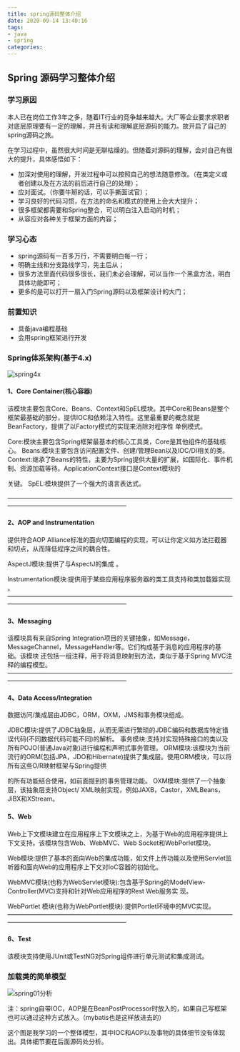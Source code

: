 ```yaml
---
title: spring源码整体介绍
date: 2020-09-14 13:40:16
tags:
- java
- spring
categories:
---
```


## Spring 源码学习整体介绍

### 学习原因

本人已在岗位工作3年之多，随着IT行业的竞争越来越大。大厂等企业要求求职者对底层原理要有一定的理解，并且有读和理解底层源码的能力。故开启了自己的spring源码之旅。

<!--more-->

在学习过程中，虽然很大时间是无聊枯燥的。但随着对源码的理解，会对自己有很大的提升，具体感悟如下：

- 加深对使用的理解，开发过程中可以按照自己的想法随意修改。（在类定义或者创建以及在方法的前后进行自己的处理）；
- 应对面试。（你要牛掰的话，可以手撕面试官）；
- 学习良好的代码习惯，在方法的命名和模式的使用上会大大提升；
- 很多框架都需要和Spring整合，可以明白注入启动的时机；
- 从容应对各种关于框架方面的内容；

### 学习心态

- spring源码有一百多万行，不需要明白每一行；
- 明确主线和分支路线学习，先主后从；
- 很多方法里面代码很多很长，我们未必会理解，可以当作一个黑盒方法，明白具体功能即可；
- 更多的是可以打开一扇入门Spring源码以及框架设计的大门；

### 前置知识

- 具备java编程基础
- 会用spring框架进行开发

### Spring体系架构(基于4.x)

![spring4x](./spring4x.png)

#### 1、Core Container(核心容器) 

该模块主要包含Core、Beans、Context和SpEL模块。其中Core和Beans是整个框架最基础的部分，提供IOC和依赖注入特性。这里最重要的概念就是 BeanFactory，提供了以Factory模式的实现来消除对程序性
 单例模式。

Core:模块主要包含Spring框架最基本的核心工具类，Core是其他组件的基础核心。 Beans:模块主要包含访问配置文件、创建/管理Bean以及IOC/DI相关的类。 Context:继承了Beans的特性，主要为Spring提供大量的扩展，如国际化、事件机制、资源加载等待。ApplicationContext接口是Context模块的

关键。 SpEL:模块提供了一个强大的语言表达式。

———————————————————————————————————————————————————————

#### 2、AOP and Instrumentation

提供符合AOP Alliance标准的面向切面编程的实现，可以让你定义如方法拦截器和切点，从而降低程序之间的耦合性。

AspectJ模块:提供了与AspectJ的集成 。

Instrumentation模块:提供用于某些应用程序服务器的类工具支持和类加载器实现 。 ———————————————————————————————————————————————————————

####  3、Messaging

 该模块具有来自Spring Integration项目的关键抽象，如Message，MessageChannel，MessageHandler等。它们构成基于消息的应用程序的基础。该模块 还包括一组注释，用于将消息映射到方法，类似于基于Spring MVC注释的编程模型。 ———————————————————————————————————————————————————————

####  4、Data Access/Integration

 数据访问/集成层由JDBC，ORM，OXM，JMS和事务模块组成。

JDBC模块:提供了JDBC抽象层，从而无需进行繁琐的JDBC编码和数据库特定错误代码(不同数据代码可能不同)的解析。 事务模块:支持对实现特殊接口的类以及所有POJO(普通Java对象)进行编程和声明式事务管理。 ORM模块:该模块为当前流行的ORM(包括JPA，JDO和Hibernate)提供了集成层。使用ORM模块，可以将所有这些O/R映射框架与Spring提供

的所有功能结合使用，如前面提到的事务管理功能。
 OXM模块:提供了一个抽象层，该抽象层支持Object/ XML映射实现，例如JAXB，Castor，XMLBeans，JiBX和XStream。

#### 5、Web

Web上下文模块建立在应用程序上下文模块之上，为基于Web的应用程序提供上下文支持。该模块包含Web、WebMVC、Web Socket和Web­Porlet模块。

Web模块:提供了基本的面向Web的集成功能，如文件上传功能以及使用Servlet监听器和面向Web的应用程序上下文对IoC容器的初始化。

WebMVC模块(也称为Web­Servlet模块):包含基于Spring的Model­View­Controller(MVC)支持和针对Web应用程序的Rest Web服务实 现。

Web­Portlet 模块(也称为Web­Portlet模块):提供Portlet环境中的MVC实现。 ——————————————————————————————————————————————————————— 

#### 6、Test

 该模块支持使用JUnit或TestNG对Spring组件进行单元测试和集成测试。



### 加载类的简单模型

![spring01分析](./spring01分析.jpg)

注：spring自带IOC，AOP是在BeanPostProcessor时放入的，如果自己写框架也可以通过这种方式放入。（mybatis也是这样放进去的）

这个图是我学习的一个整体模型，其中IOC和AOP以及事物的具体细节没有体现出。具体细节要在后面源码处分析。